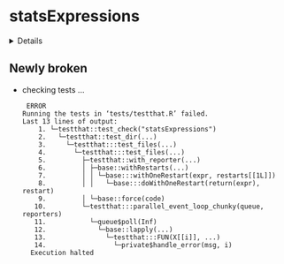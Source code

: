 # statsExpressions

<details>

* Version: 1.0.0
* GitHub: https://github.com/IndrajeetPatil/statsExpressions
* Source code: https://github.com/cran/statsExpressions
* Date/Publication: 2021-03-11 06:20:02 UTC
* Number of recursive dependencies: 153

Run `revdep_details(, "statsExpressions")` for more info

</details>

## Newly broken

*   checking tests ...
    ```
     ERROR
    Running the tests in ‘tests/testthat.R’ failed.
    Last 13 lines of output:
        1. └─testthat::test_check("statsExpressions")
        2.   └─testthat::test_dir(...)
        3.     └─testthat:::test_files(...)
        4.       └─testthat:::test_files(...)
        5.         ├─testthat::with_reporter(...)
        6.         │ ├─base::withRestarts(...)
        7.         │ │ └─base:::withOneRestart(expr, restarts[[1L]])
        8.         │ │   └─base:::doWithOneRestart(return(expr), restart)
        9.         │ └─base::force(code)
       10.         └─testthat:::parallel_event_loop_chunky(queue, reporters)
       11.           └─queue$poll(Inf)
       12.             └─base::lapply(...)
       13.               └─testthat:::FUN(X[[i]], ...)
       14.                 └─private$handle_error(msg, i)
      Execution halted
    ```

